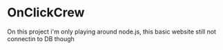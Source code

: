 # OnClickCrew

On this project i'm only playing around node.js, this basic website still not connectin to DB though 
